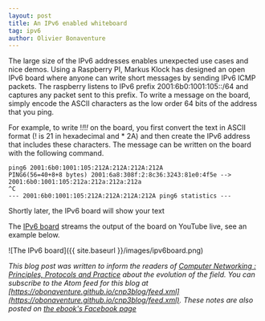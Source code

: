 ```yaml
---
layout: post
title: An IPv6 enabled whiteboard
tag: ipv6
author: Olivier Bonaventure
---
```


The large size of the IPv6 addresses enables unexpected use cases and nice demos. Using a Raspberry PI, Markus Klock has designed an open IPv6 board where anyone can write short messages by sending IPv6 ICMP packets. The raspberry listens to IPv6 prefix 2001:6b0:1001:105::/64 and captures any packet sent to this prefix. To write a message on the board, simply encode the ASCII characters as the low order 64 bits of the address that you ping.

For example, to write !*!*!*!* on the board, you first convert the text in ASCII format (! is 21 in hexadecimal and * 2A) and then create the IPv6 address that includes these characters. The message can be written on the board with the following command.

```
ping6 2001:6b0:1001:105:212A:212A:212A:212A
PING6(56=40+8+8 bytes) 2001:6a8:308f:2:8c36:3243:81e0:4f5e --> 2001:6b0:1001:105:212a:212a:212a:212a
^C
--- 2001:6b0:1001:105:212A:212A:212A:212A ping6 statistics ---
```
Shortly later, the IPv6 board will show your text

The [IPv6 board](https://ipv6board.best-practice.se) streams the output of the board on YouTube live, see an example below.

![The IPv6 board]({{ site.baseurl }}/images/ipv6board.png)

*This blog post was written to inform the readers of [Computer Networking : Principles, Protocols and Practice](https://www.computer-networking.info) about the evolution of the field. You can subscribe to the Atom feed for this blog at [https://obonaventure.github.io/cnp3blog/feed.xml](https://obonaventure.github.io/cnp3blog/feed.xml). These notes are also posted on [the ebook's Facebook page](https://www.facebook.com/Computer-Networking-Principles-Protocols-and-Practice-129951043755620/)*